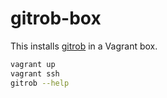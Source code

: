 # gitrob-box

This installs [gitrob](http://michenriksen.com/blog/gitrob-putting-the-open-source-in-osint/) in a Vagrant box.

```bash
vagrant up
vagrant ssh
gitrob --help
```
